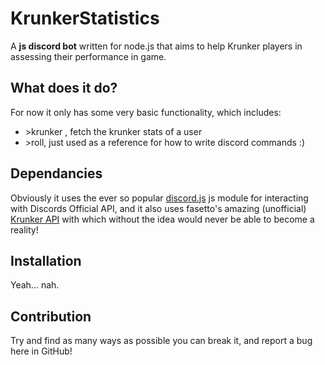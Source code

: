 # KrunkerStatistics

A **js discord bot** written for node.js that aims to help Krunker players in assessing their performance in game.

## What does it do?
For now it only has some very basic functionality, which includes:
- \>krunker <user>, fetch the krunker stats of a user
- \>roll, just used as a reference for how to write discord commands :)

## Dependancies
Obviously it uses the ever so popular [discord.js]() js module for interacting with Discords Official API, and it also uses fasetto's amazing (unofficial) [Krunker API](https://www.npmjs.com/package/@fasetto/krunker.io) with which without the idea would never be able to become a reality!

## Installation
Yeah... nah.

## Contribution
Try and find as many ways as possible you can break it, and report a bug here in GitHub!
